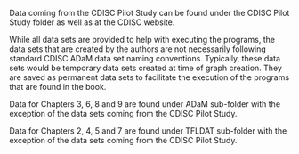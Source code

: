 Data coming from the CDISC Pilot Study can be found under the CDISC Pilot Study folder as well as at the CDISC website. 

While all data sets are provided to help with executing the programs, the data sets that are created by the authors are not necessarily following standard CDISC ADaM data set naming conventions. Typically, these data sets would be temporary data sets created at time of graph creation.  They are saved as permanent data sets to facilitate the execution of the programs that are found in the book.

Data for Chapters 3, 6, 8 and 9 are found under ADaM sub-folder with the exception of the data sets coming from the CDISC Pilot Study.

Data for Chapters 2, 4, 5 and 7 are found under TFLDAT sub-folder with the exception of the data sets coming from the CDISC Pilot Study.
